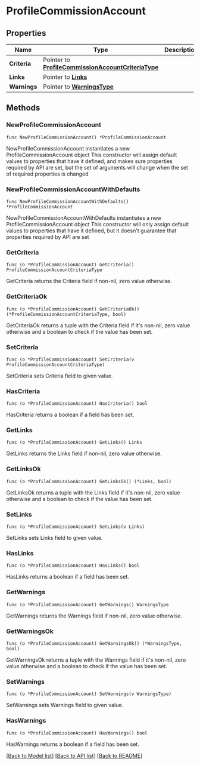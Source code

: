 # ProfileCommissionAccount

## Properties

Name | Type | Description | Notes
------------ | ------------- | ------------- | -------------
**Criteria** | Pointer to [**ProfileCommissionAccountCriteriaType**](ProfileCommissionAccountCriteriaType.md) |  | [optional] 
**Links** | Pointer to [**Links**](Links.md) |  | [optional] 
**Warnings** | Pointer to [**WarningsType**](WarningsType.md) |  | [optional] 

## Methods

### NewProfileCommissionAccount

`func NewProfileCommissionAccount() *ProfileCommissionAccount`

NewProfileCommissionAccount instantiates a new ProfileCommissionAccount object
This constructor will assign default values to properties that have it defined,
and makes sure properties required by API are set, but the set of arguments
will change when the set of required properties is changed

### NewProfileCommissionAccountWithDefaults

`func NewProfileCommissionAccountWithDefaults() *ProfileCommissionAccount`

NewProfileCommissionAccountWithDefaults instantiates a new ProfileCommissionAccount object
This constructor will only assign default values to properties that have it defined,
but it doesn't guarantee that properties required by API are set

### GetCriteria

`func (o *ProfileCommissionAccount) GetCriteria() ProfileCommissionAccountCriteriaType`

GetCriteria returns the Criteria field if non-nil, zero value otherwise.

### GetCriteriaOk

`func (o *ProfileCommissionAccount) GetCriteriaOk() (*ProfileCommissionAccountCriteriaType, bool)`

GetCriteriaOk returns a tuple with the Criteria field if it's non-nil, zero value otherwise
and a boolean to check if the value has been set.

### SetCriteria

`func (o *ProfileCommissionAccount) SetCriteria(v ProfileCommissionAccountCriteriaType)`

SetCriteria sets Criteria field to given value.

### HasCriteria

`func (o *ProfileCommissionAccount) HasCriteria() bool`

HasCriteria returns a boolean if a field has been set.

### GetLinks

`func (o *ProfileCommissionAccount) GetLinks() Links`

GetLinks returns the Links field if non-nil, zero value otherwise.

### GetLinksOk

`func (o *ProfileCommissionAccount) GetLinksOk() (*Links, bool)`

GetLinksOk returns a tuple with the Links field if it's non-nil, zero value otherwise
and a boolean to check if the value has been set.

### SetLinks

`func (o *ProfileCommissionAccount) SetLinks(v Links)`

SetLinks sets Links field to given value.

### HasLinks

`func (o *ProfileCommissionAccount) HasLinks() bool`

HasLinks returns a boolean if a field has been set.

### GetWarnings

`func (o *ProfileCommissionAccount) GetWarnings() WarningsType`

GetWarnings returns the Warnings field if non-nil, zero value otherwise.

### GetWarningsOk

`func (o *ProfileCommissionAccount) GetWarningsOk() (*WarningsType, bool)`

GetWarningsOk returns a tuple with the Warnings field if it's non-nil, zero value otherwise
and a boolean to check if the value has been set.

### SetWarnings

`func (o *ProfileCommissionAccount) SetWarnings(v WarningsType)`

SetWarnings sets Warnings field to given value.

### HasWarnings

`func (o *ProfileCommissionAccount) HasWarnings() bool`

HasWarnings returns a boolean if a field has been set.


[[Back to Model list]](../README.md#documentation-for-models) [[Back to API list]](../README.md#documentation-for-api-endpoints) [[Back to README]](../README.md)


